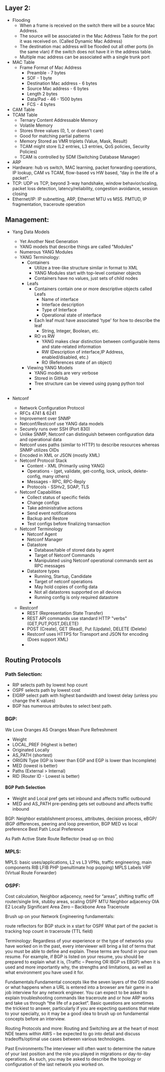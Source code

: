## Layer 2:

- Flooding
  - When a frame is received on the switch there will be a source Mac Address.
  - The source will be associated in the Mac Address Table for the port it was received on. (Called Dynamic Mac Address)
  - The destination mac address will be flooded out all other ports (in the same vlan) if the switch does not have it in the address table.
  - Multiple mac address can be associated with a single trunk port
- MAC Table
  - Frame Format of Mac Address
    - Preamble - 7 bytes
    - SOF - 1 byte
    - Destination Mac address - 6 bytes
    - Source Mac address - 6 bytes
    - Length 2 bytes
    - Data/Pad - 46 - 1500 bytes
    - FCS - 4 bytes
- CAM Table
- TCAM Table
  - Ternary Content Addressable Memory
  - Volatile Memory
  - Stores three values (0, 1, or doesn't care)
  - Good for matching partial patterns
  - Memory Stored as VMR triplets (Value, Mask, Result)
  - TCAM might store (L2 entries, L3 entries, QoS policies, Security Policies)
  - TCAM is controlled by SDM (Switching Database Manager)
- ARP
- Hardware: hub vs switch, MAC learning, packet forwarding operations, IP lookup, CAM vs TCAM, flow-based vs HW based, “day in the life of a packet”.
- TCP: UDP vs TCP, beyond 3-way handshake, window behavior/scaling, packet loss detection, latency/reliability, congestion avoidance, session closing
- Ethernet/IP: IP subnetting, ARP, Ethernet MTU vs MSS. PMTUD, IP fragmentation, traceroute operation

## Management:

- Yang Data Models
  - Yet Another Next Generation
  - YANG models that describe things are called "Modules"
  - Numerous YANG Modules
  - YANG Terminology:
    - Containers
      - Utilize a tree-like structure similar in format to XML
      - YANG Modules start with top-level container objects
      - Containers have no values, just sets of child nodes
    - Leafs
      - Containers contain one or more descriptive objects called Leafs
        - Name of interface
        - Interface description
        - Type of Interface
        - Operational state of interface
      - Each leaf must have associated 'type' for how to describe the leaf
        - String, Integer, Boolean, etc.
      - RO vs RW
        - YANG makes clear distinction between configurable items and state-related information
        - RW (Description of interface,IP Address, enabled/disabled, etc.)
        - RO (References state of an object)
    - Viewing YANG Models
      - YANG models are very verbose
      - Stored in GitHub
      - Tree structure can be viewed using pyang python tool
      - 

- Netconf
  - Network Configuration Protocol
  - RFCs 4741 & 6241
  - Improvement over SNMP
  - Netconf/Restconf use YANG data models
  - Securely runs over SSH (Port 830)
  - Unlike SNMP, Netconf can distinguish between configuration data and operational data
  - Netconf uses paths (similar to HTTP) to describe resources whereas SNMP utilizes OIDs
  - Encoded in XML or JSON (mostly XML)
  - Netconf Protocol Stack
    - Content - XML (Primarily using YANG)
    - Operations - (get, validate, get-config, lock, unlock, delete-config, many others)
    - Messages - RPC, RPC-Reply
    - Protocols - SSHv2, SOAP, TLS
  - Netconf Capabilities
    - Collect status of specific fields
    - Change configs
    - Take administrative actions
    - Send event notifications
    - Backup and Restore
    - Test configs before finalizing transaction
  - Netconf Terminology
    - Netconf Agent
    - Netconf Manager
    - Datastore
      - Database/table of stored data by agent
      - Target of Netconf Commands
      - Manipulated using Netconf operational commands sent as RPC messages
    - Datastore types
      - Running, Startup, Candidate
      - Target of netconf operations
      - May hold copies of config data
      - Not all datastores supported on all devices
      - Running config is only required datastore
      - 
  - Restconf
    - REST (Representation State Transfer)
    - REST API commands use standard HTTP "verbs" (GET,PUT,POST,DELETE)
    - POST (Create), GET (Read), Put (Update), DELETE (Delete)
    - Restconf uses HTTPS for Transport and JSON for encoding (Does support XML)
    - 

## Routing Protocols    

### Path Selection:
- RIP selects path by lowest hop count
- OSPF selects path by lowest cost
- EIGRP select path with highest bandwidth and lowest delay (unless you change the K values)
- BGP has numerous attributes to select best path.

### BGP:
We Love Oranges AS Oranges Mean Pure Refreshment
- Weight
- LOCAL_PREF (Highest is better)
- Originated Locally
- AS_PATH (shortest)
- ORIGIN Type (IGP is lower than EGP and EGP is lower than Incomplete)
- MED (lowest is better)
- Paths (External > Internal)
- RID (Router ID - Lowest is better)

#### BGP Path Selection
- Weight and Local pref gets set inbound and affects traffic outbound
- MED and AS_PATH pre-pending gets set outbound and affects traffic inbound

BGP: Neighbor establishment process, attributes, decision process, eBGP/ iBGP differences, peering and loop prevention, BGP MED vs local preference
Best Path
Local Preference

As Path
Active State
Route Reflector (read up on this)

### MPLS:
MPLS: basic uses/applications, L2 vs L3 VPNs, traffic engineering, main components
RIB
LFIB
PHP (penultimate hop popping)
MPLS Labels
VRF (Virtual Route Forwarder)


### OSPF: 
Cost calculation, Neighbor adjacency, need for “areas”, shifting traffic off router/single link, stubby areas, scaling OSPF
MTU
Neighbor adjacency
OIA
E2
Locally Significant
Area Zero – Backbone Area
Traceroute

Brush up on your Network Engineering fundamentals:

route reflectors for BGP
stuck in x start for OSPF
What part of the packet is tracking hop count in traceroute (TTL field)


Terminology: Regardless of your experience or the type of networks you have worked on in the past, every interviewer will bring a list of terms that you must be able to define and explain. These terms are found in your own resume. For example, if BGP is listed on your resume, you should be prepared to explain what it is, (Traffic – Peering OR IBGP vs EBGP) when it is used and more importantly why, the strengths and limitations, as well as what environment you have used it for. 

Fundamentals:Fundamental concepts like the seven layers of the OSI model or what happens when a URL is entered into a browser are fair game in a job interview for any network engineer. You can expect to be asked to explain troubleshooting commands like traceroute and or how ARP works and take us through “the life of a packet”. Basic questions are sometimes the trickiest to answer, particularly if you are expecting questions that relate to your specialty, so it may be a good idea to brush up on fundamental concepts before an interview.

 

Routing Protocols and more: Routing and Switching are at the heart of most NDE teams within AWS – be expected to go into detail and discuss tradeoffs/optimal use cases between various technologies.





Past Environments:The interviewer will often want to determine the nature of your last position and the role you played in migrations or day-to-day operations. As such, you may be asked to describe the topology or configuration of the last network you worked on.